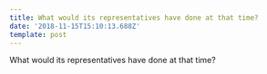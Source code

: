 ```yaml
---
title: What would its representatives have done at that time?
date: '2018-11-15T15:10:13.688Z'
template: post
---
```

What would its representatives have done at that time?
